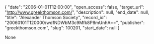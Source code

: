 {
  "date": "2006-01-01T12:00:00", 
  "open_access": false, 
  "target_url": "http://www.greekthomson.com/", 
  "description": null, 
  "end_date": null, 
  "title": "Alexander Thomson Society", 
  "record_id": "20060101T120000/wdfNDWbM3c9Mfk8P8mUnhA==", 
  "publisher": "greekthomson.com", 
  "slug": 100201, 
  "start_date": null
}

None